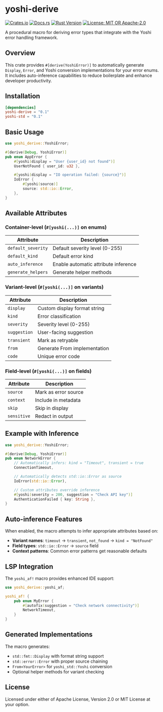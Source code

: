 # yoshi-derive

[![Crates.io](https://img.shields.io/crates/v/yoshi-derive.svg)](https://crates.io/crates/yoshi-derive)
[![Docs.rs](https://docs.rs/yoshi-derive/badge.svg)](https://docs.rs/yoshi-derive)
[![Rust Version](https://img.shields.io/badge/rust-1.75%2B-blue.svg)](https://www.rust-lang.org)
[![License: MIT OR Apache-2.0](https://img.shields.io/badge/License-MIT%20OR%20Apache--2.0-blue.svg)](../LICENSE)

A procedural macro for deriving error types that integrate with the Yoshi error handling framework.

## Overview

This crate provides `#[derive(YoshiError)]` to automatically generate `Display`, `Error`, and Yoshi conversion implementations for your error enums. It includes auto-inference capabilities to reduce boilerplate and enhance developer productivity.

## Installation

```toml
[dependencies]
yoshi-derive = "0.1"
yoshi-std = "0.1"
```

## Basic Usage

```rust
use yoshi_derive::YoshiError;

#[derive(Debug, YoshiError)]
pub enum AppError {
    #[yoshi(display = "User {user_id} not found")]
    UserNotFound { user_id: u32 },

    #[yoshi(display = "IO operation failed: {source}")]
    IoError {
        #[yoshi(source)]
        source: std::io::Error,
    },
}
```

## Available Attributes

### Container-level (`#[yoshi(...)]` on enums)

| Attribute | Description |
|-----------|-------------|
| `default_severity` | Default severity level (0-255) |
| `default_kind` | Default error kind |
| `auto_inference` | Enable automatic attribute inference |
| `generate_helpers` | Generate helper methods |

### Variant-level (`#[yoshi(...)]` on variants)

| Attribute | Description |
|-----------|-------------|
| `display` | Custom display format string |
| `kind` | Error classification |
| `severity` | Severity level (0-255) |
| `suggestion` | User-facing suggestion |
| `transient` | Mark as retryable |
| `from` | Generate From implementation |
| `code` | Unique error code |

### Field-level (`#[yoshi(...)]` on fields)

| Attribute | Description |
|-----------|-------------|
| `source` | Mark as error source |
| `context` | Include in metadata |
| `skip` | Skip in display |
| `sensitive` | Redact in output |

## Example with Inference

```rust
use yoshi_derive::YoshiError;

#[derive(Debug, YoshiError)]
pub enum NetworkError {
    // Automatically infers: kind = "Timeout", transient = true
    ConnectionTimeout,

    // Automatically detects std::io::Error as source
    IoError(std::io::Error),

    // Custom attributes override inference
    #[yoshi(severity = 200, suggestion = "Check API key")]
    AuthenticationFailed { key: String },
}
```

## Auto-inference Features

When enabled, the macro attempts to infer appropriate attributes based on:

- **Variant names**: `timeout` → `transient`, `not_found` → `kind = "NotFound"`
- **Field types**: `std::io::Error` → `source` field
- **Context patterns**: Common error patterns get reasonable defaults

## LSP Integration

The `yoshi_af!` macro provides enhanced IDE support:

```rust
use yoshi_derive::yoshi_af;

yoshi_af! {
    pub enum MyError {
        #[autofix(suggestion = "Check network connectivity")]
        NetworkTimeout,
    }
}
```

## Generated Implementations

The macro generates:

- `std::fmt::Display` with format string support
- `std::error::Error` with proper source chaining
- `From<YourError>` for `yoshi_std::Yoshi` conversion
- Optional helper methods for variant checking

## License

Licensed under either of Apache License, Version 2.0 or MIT License at your option.
